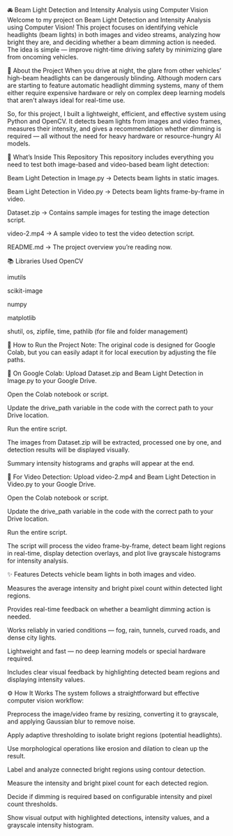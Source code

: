 🚘 Beam Light Detection and Intensity Analysis using Computer Vision
Welcome to my project on Beam Light Detection and Intensity Analysis using Computer Vision!
This project focuses on identifying vehicle headlights (beam lights) in both images and video streams, analyzing how bright they are, and deciding whether a beam dimming action is needed. The idea is simple — improve night-time driving safety by minimizing glare from oncoming vehicles.

📖 About the Project
When you drive at night, the glare from other vehicles’ high-beam headlights can be dangerously blinding. Although modern cars are starting to feature automatic headlight dimming systems, many of them either require expensive hardware or rely on complex deep learning models that aren't always ideal for real-time use.

So, for this project, I built a lightweight, efficient, and effective system using Python and OpenCV. It detects beam lights from images and video frames, measures their intensity, and gives a recommendation whether dimming is required — all without the need for heavy hardware or resource-hungry AI models.

📂 What’s Inside This Repository
This repository includes everything you need to test both image-based and video-based beam light detection:

Beam Light Detection in Image.py → Detects beam lights in static images.

Beam Light Detection in Video.py → Detects beam lights frame-by-frame in video.

Dataset.zip → Contains sample images for testing the image detection script.

video-2.mp4 → A sample video to test the video detection script.

README.md → The project overview you’re reading now.

📚 Libraries Used
OpenCV

imutils

scikit-image

numpy

matplotlib

shutil, os, zipfile, time, pathlib (for file and folder management)

🚀 How to Run the Project
Note: The original code is designed for Google Colab, but you can easily adapt it for local execution by adjusting the file paths.

📌 On Google Colab:
Upload Dataset.zip and Beam Light Detection in Image.py to your Google Drive.

Open the Colab notebook or script.

Update the drive_path variable in the code with the correct path to your Drive location.

Run the entire script.

The images from Dataset.zip will be extracted, processed one by one, and detection results will be displayed visually.

Summary intensity histograms and graphs will appear at the end.

📸 For Video Detection:
Upload video-2.mp4 and Beam Light Detection in Video.py to your Google Drive.

Open the Colab notebook or script.

Update the drive_path variable in the code with the correct path to your Drive location.

Run the entire script.

The script will process the video frame-by-frame, detect beam light regions in real-time, display detection overlays, and plot live grayscale histograms for intensity analysis.

✨ Features
Detects vehicle beam lights in both images and video.

Measures the average intensity and bright pixel count within detected light regions.

Provides real-time feedback on whether a beamlight dimming action is needed.

Works reliably in varied conditions — fog, rain, tunnels, curved roads, and dense city lights.

Lightweight and fast — no deep learning models or special hardware required.

Includes clear visual feedback by highlighting detected beam regions and displaying intensity values.

⚙️ How It Works
The system follows a straightforward but effective computer vision workflow:

Preprocess the image/video frame by resizing, converting it to grayscale, and applying Gaussian blur to remove noise.

Apply adaptive thresholding to isolate bright regions (potential headlights).

Use morphological operations like erosion and dilation to clean up the result.

Label and analyze connected bright regions using contour detection.

Measure the intensity and bright pixel count for each detected region.

Decide if dimming is required based on configurable intensity and pixel count thresholds.

Show visual output with highlighted detections, intensity values, and a grayscale intensity histogram.
